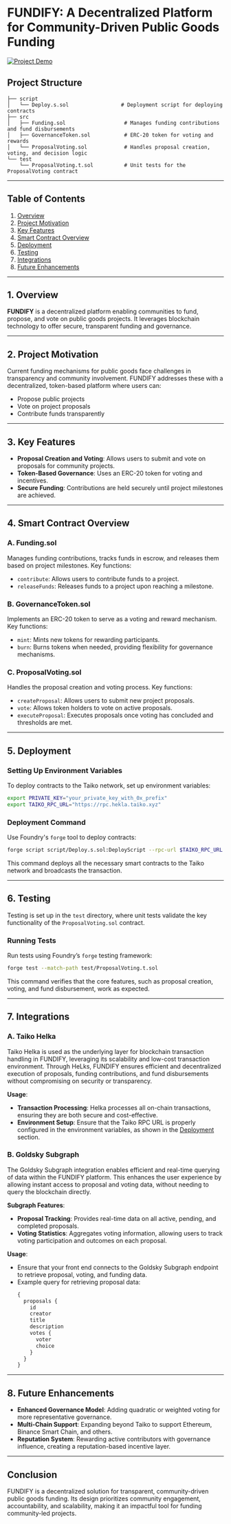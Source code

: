 
# FUNDIFY: A Decentralized Platform for Community-Driven Public Goods Funding

[![Project Demo](https://img.shields.io/badge/Watch%20Demo-Click%20Here-blue?style=for-the-badge&logo=youtube)](https://www.awesomescreenshot.com/video/33689966?key=bf0e3895a44babb7e3691292153c67fc)

## Project Structure
```plaintext
├── script
│   └── Deploy.s.sol                 # Deployment script for deploying contracts
├── src
│   ├── Funding.sol                   # Manages funding contributions and fund disbursements
│   ├── GovernanceToken.sol           # ERC-20 token for voting and rewards
│   └── ProposalVoting.sol            # Handles proposal creation, voting, and decision logic
└── test
    └── ProposalVoting.t.sol          # Unit tests for the ProposalVoting contract
```

---

## Table of Contents
1. [Overview](#overview)
2. [Project Motivation](#project-motivation)
3. [Key Features](#key-features)
4. [Smart Contract Overview](#smart-contract-overview)
5. [Deployment](#deployment)
6. [Testing](#testing)
7. [Integrations](#integrations)
8. [Future Enhancements](#future-enhancements)

---

## 1. Overview
**FUNDIFY** is a decentralized platform enabling communities to fund, propose, and vote on public goods projects. It leverages blockchain technology to offer secure, transparent funding and governance.

---

## 2. Project Motivation
Current funding mechanisms for public goods face challenges in transparency and community involvement. FUNDIFY addresses these with a decentralized, token-based platform where users can:
- Propose public projects
- Vote on project proposals
- Contribute funds transparently

---

## 3. Key Features
- **Proposal Creation and Voting**: Allows users to submit and vote on proposals for community projects.
- **Token-Based Governance**: Uses an ERC-20 token for voting and incentives.
- **Secure Funding**: Contributions are held securely until project milestones are achieved.

---

## 4. Smart Contract Overview

### A. Funding.sol
Manages funding contributions, tracks funds in escrow, and releases them based on project milestones. Key functions:
- `contribute`: Allows users to contribute funds to a project.
- `releaseFunds`: Releases funds to a project upon reaching a milestone.

### B. GovernanceToken.sol
Implements an ERC-20 token to serve as a voting and reward mechanism. Key functions:
- `mint`: Mints new tokens for rewarding participants.
- `burn`: Burns tokens when needed, providing flexibility for governance mechanisms.

### C. ProposalVoting.sol
Handles the proposal creation and voting process. Key functions:
- `createProposal`: Allows users to submit new project proposals.
- `vote`: Allows token holders to vote on active proposals.
- `executeProposal`: Executes proposals once voting has concluded and thresholds are met.

---

## 5. Deployment
### Setting Up Environment Variables
To deploy contracts to the Taiko network, set up environment variables:
```bash
export PRIVATE_KEY="your_private_key_with_0x_prefix"
export TAIKO_RPC_URL="https://rpc.hekla.taiko.xyz"
```

### Deployment Command
Use Foundry's `forge` tool to deploy contracts:
```bash
forge script script/Deploy.s.sol:DeployScript --rpc-url $TAIKO_RPC_URL --private-key $PRIVATE_KEY --broadcast --slow -vvvv
```

This command deploys all the necessary smart contracts to the Taiko network and broadcasts the transaction.

---

## 6. Testing
Testing is set up in the `test` directory, where unit tests validate the key functionality of the `ProposalVoting.sol` contract.

### Running Tests
Run tests using Foundry’s `forge` testing framework:
```bash
forge test --match-path test/ProposalVoting.t.sol
```

This command verifies that the core features, such as proposal creation, voting, and fund disbursement, work as expected.

---

## 7. Integrations

### A. Taiko Helka
Taiko Helka is used as the underlying layer for blockchain transaction handling in FUNDIFY, leveraging its scalability and low-cost transaction environment. Through HeLks, FUNDIFY ensures efficient and decentralized execution of proposals, funding contributions, and fund disbursements without compromising on security or transparency.

**Usage**:
- **Transaction Processing**: Helka processes all on-chain transactions, ensuring they are both secure and cost-effective.
- **Environment Setup**: Ensure that the Taiko RPC URL is properly configured in the environment variables, as shown in the [Deployment](#deployment) section.

### B. Goldsky Subgraph
The Goldsky Subgraph integration enables efficient and real-time querying of data within the FUNDIFY platform. This enhances the user experience by allowing instant access to proposal and voting data, without needing to query the blockchain directly.

**Subgraph Features**:
- **Proposal Tracking**: Provides real-time data on all active, pending, and completed proposals.
- **Voting Statistics**: Aggregates voting information, allowing users to track voting participation and outcomes on each proposal.

**Usage**:
- Ensure that your front end connects to the Goldsky Subgraph endpoint to retrieve proposal, voting, and funding data.
- Example query for retrieving proposal data:
  ```graphql
  {
    proposals {
      id
      creator
      title
      description
      votes {
        voter
        choice
      }
    }
  }
  ```

---

## 8. Future Enhancements
- **Enhanced Governance Model**: Adding quadratic or weighted voting for more representative governance.
- **Multi-Chain Support**: Expanding beyond Taiko to support Ethereum, Binance Smart Chain, and others.
- **Reputation System**: Rewarding active contributors with governance influence, creating a reputation-based incentive layer.
  
---

## Conclusion
FUNDIFY is a decentralized solution for transparent, community-driven public goods funding. Its design prioritizes community engagement, accountability, and scalability, making it an impactful tool for funding community-led projects. 


